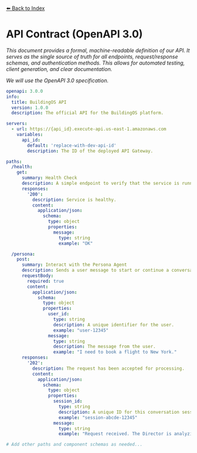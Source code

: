 [⬅️ Back to Index](../README.md)

# API Contract (OpenAPI 3.0)

*This document provides a formal, machine-readable definition of our API. It serves as the single source of truth for all endpoints, request/response schemas, and authentication methods. This allows for automated testing, client generation, and clear documentation.*

*We will use the OpenAPI 3.0 specification.*

```yaml
openapi: 3.0.0
info:
  title: BuildingOS API
  version: 1.0.0
  description: The official API for the BuildingOS platform.

servers:
  - url: https://{api_id}.execute-api.us-east-1.amazonaws.com
    variables:
      api_id:
        default: 'replace-with-dev-api-id'
        description: The ID of the deployed API Gateway.

paths:
  /health:
    get:
      summary: Health Check
      description: A simple endpoint to verify that the service is running.
      responses:
        '200':
          description: Service is healthy.
          content:
            application/json:
              schema:
                type: object
                properties:
                  message:
                    type: string
                    example: "OK"

  /persona:
    post:
      summary: Interact with the Persona Agent
      description: Sends a user message to start or continue a conversation.
      requestBody:
        required: true
        content:
          application/json:
            schema:
              type: object
              properties:
                user_id:
                  type: string
                  description: A unique identifier for the user.
                  example: "user-12345"
                message:
                  type: string
                  description: The message from the user.
                  example: "I need to book a flight to New York."
      responses:
        '202':
          description: The request has been accepted for processing.
          content:
            application/json:
              schema:
                type: object
                properties:
                  session_id:
                    type: string
                    description: A unique ID for this conversation session.
                    example: "session-abcde-12345"
                  message:
                    type: string
                    example: "Request received. The Director is analyzing the intention."

# Add other paths and component schemas as needed...
```

